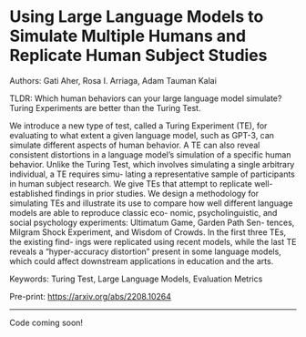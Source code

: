 # Using Large Language Models to Simulate Multiple Humans and Replicate Human Subject Studies

Authors: Gati Aher, Rosa I. Arriaga, Adam Tauman Kalai

TLDR: Which human behaviors can your large language model simulate? Turing Experiments are better than the Turing Test.

We introduce a new type of test, called a Turing Experiment (TE), for evaluating to what extent a
given language model, such as GPT-3, can simulate different aspects of human behavior. A TE
can also reveal consistent distortions in a language model’s simulation of a specific human behavior.
Unlike the Turing Test, which involves simulating a single arbitrary individual, a TE requires simu-
lating a representative sample of participants in human subject research. We give TEs that attempt
to replicate well-established findings in prior studies. We design a methodology for simulating TEs
and illustrate its use to compare how well different language models are able to reproduce classic eco-
nomic, psycholinguistic, and social psychology experiments: Ultimatum Game, Garden Path Sen-
tences, Milgram Shock Experiment, and Wisdom of Crowds. In the first three TEs, the existing find-
ings were replicated using recent models, while the last TE reveals a “hyper-accuracy distortion”
present in some language models, which could affect downstream applications in education and
the arts.

Keywords: Turing Test, Large Language Models, Evaluation Metrics

Pre-print: https://arxiv.org/abs/2208.10264

---

Code coming soon!
